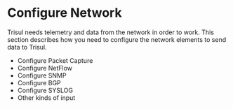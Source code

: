 # Configure Network


Trisul needs telemetry and data from the network in order to work. This section describes how you need to configure the network elements to send data to Trisul.



- Configure Packet Capture
- Configure NetFlow 
- Configure SNMP
- Configure BGP 
- Configure SYSLOG 
- Other kinds of input 
